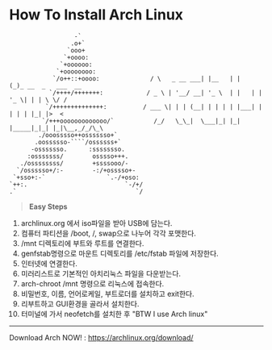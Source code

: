 How To Install Arch Linux
=========================

                      -` 				
                     .o+` 				
                    `ooo+  					
                   `+oooo:				
                  `+oooooo:				
                 `+oooooooo:			
                `/o++::+oooo:			   / \   _ __ ___| |__   | |   (_)_ __  _   ___  __
               `/++++/+++++++:			  / _ \ | '__/ __| '_ \  | |   | | '_ \| | | \ \/ /	
              `/++++++++++++++:			 / ___ \| | | (__| | | | | |___| | | | | |_| |>  < 	
             `/+++ooooooooooooo/`			/_/   \_\_|  \___|_| |_| |_____|_|_| |_|\__,_/_/\_\		
            ./ooosssso++osssssso+`				
           .oossssso-````/ossssss+`				
          -osssssso.      :ssssssso.			
         :osssssss/        osssso+++.			
       ./ossssssss/        +ssssooo/-   
      `/ossssso+/:-        -:/+osssso+-  
     `+sso+:-`                 `.-/+oso:  
    `++:.                           `-/+/  
    .`                                 `/

> **Easy Steps**  

 1. archlinux.org 에서 iso파일을 받아 USB에 담는다. 
 2. 컴퓨터 파티션을 /boot, /, swap으로 나누어 각각 포맷한다. 	
 3. /mnt 디렉토리에 부트와 루트를 연결한다.	
 4. genfstab명령으로 마운트 디렉토리를 /etc/fstab 파일에 저장한다. 
 5. 인터넷에 연결한다. 
 6. 미러리스트로 기본적인 아치리눅스 파일을 다운받는다. 		
 7. arch-chroot /mnt 명령으로 리눅스에 접속한다.  
 8. 비밀번호, 이름, 언어로케일, 부트로더를 설치하고 exit한다.   
 9. 리부트하고 GUI환경을 골라서 설치한다.  
10. 터미널에 가서 neofetch를 설치한 후 "BTW I use Arch linux"   
  
  
***
Download Arch NOW! : <https://archlinux.org/download/>
